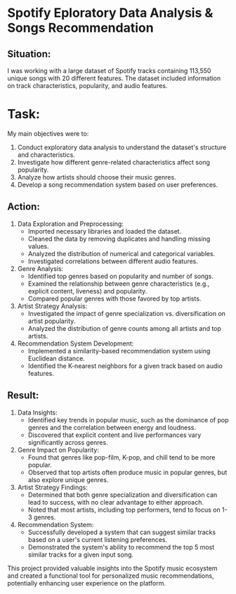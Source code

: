 # Spotify Eploratory Data Analysis & Songs Recommendation

## Situation:

I was working with a large dataset of Spotify tracks containing 113,550 unique songs with 20 different features. The dataset included information on track characteristics, popularity, and audio features.

# Task:

My main objectives were to:

1. Conduct exploratory data analysis to understand the dataset's structure and characteristics.
2. Investigate how different genre-related characteristics affect song popularity.
3. Analyze how artists should choose their music genres.
4. Develop a song recommendation system based on user preferences.

## Action:

1. Data Exploration and Preprocessing:
    - Imported necessary libraries and loaded the dataset.
    - Cleaned the data by removing duplicates and handling missing values.
    - Analyzed the distribution of numerical and categorical variables.
    - Investigated correlations between different audio features.
2. Genre Analysis:
    - Identified top genres based on popularity and number of songs.
    - Examined the relationship between genre characteristics (e.g., explicit content, liveness) and popularity.
    - Compared popular genres with those favored by top artists.
3. Artist Strategy Analysis:
    - Investigated the impact of genre specialization vs. diversification on artist popularity.
    - Analyzed the distribution of genre counts among all artists and top artists.
4. Recommendation System Development:
    - Implemented a similarity-based recommendation system using Euclidean distance.
    - Identified the K-nearest neighbors for a given track based on audio features.

## Result:

1. Data Insights:
    - Identified key trends in popular music, such as the dominance of pop genres and the correlation between energy and loudness.
    - Discovered that explicit content and live performances vary significantly across genres.
2. Genre Impact on Popularity:
    - Found that genres like pop-film, K-pop, and chill tend to be more popular.
    - Observed that top artists often produce music in popular genres, but also explore unique genres.
3. Artist Strategy Findings:
    - Determined that both genre specialization and diversification can lead to success, with no clear advantage to either approach.
    - Noted that most artists, including top performers, tend to focus on 1-3 genres.
4. Recommendation System:
    - Successfully developed a system that can suggest similar tracks based on a user's current listening preferences.
    - Demonstrated the system's ability to recommend the top 5 most similar tracks for a given input song.

This project provided valuable insights into the Spotify music ecosystem and created a functional tool for personalized music recommendations, potentially enhancing user experience on the platform.
